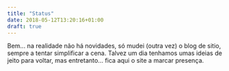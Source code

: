 ```yaml
---
title: "Status"
date: 2018-05-12T13:20:16+01:00
draft: true
---
```


Bem... na realidade não há novidades, só mudei (outra vez) o blog de sitio, sempre a tentar simplificar a cena. Talvez um dia tenhamos umas ideias de jeito para voltar, mas entretanto... fica aqui o site a marcar presença.
